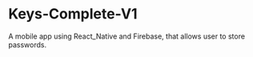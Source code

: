 # Keys-Complete-V1
A mobile app using React_Native and Firebase, that allows user to store passwords.
